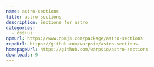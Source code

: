 ```yaml
---
name: astro-sections
title: astro-sections
description: Sections for astro
categories:
  - css+ui
npmUrl: https://www.npmjs.com/package/astro-sections
repoUrl: https://github.com/warpsio/astro-sections
homepageUrl: https://github.com/warpsio/astro-sections
downloads: 9
---
```

